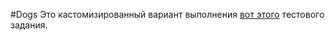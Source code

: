 #Dogs
Это кастомизированный вариант выполнения [вот этого](https://github.com/devjsru/php_test) тестового задания.
